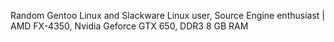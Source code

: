 Random Gentoo Linux and Slackware Linux user, Source Engine enthusiast | AMD FX-4350, Nvidia Geforce GTX 650, DDR3 8 GB RAM                                     

